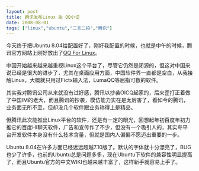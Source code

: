 ```yaml
---
layout: post
title: 腾讯发布Linux 版 QQ小记
date: 2008-08-01
tags: ["linux","ubuntu","三言二拍","腾讯"]
---
```


今天终于把Ubuntu 8.04给配置好了，刚好我配置的时候，也就是中午的时候，腾讯官方网站上刚好放出了[QQ For Linux](http://im.qq.com/qq/linux/)。

中国开始越来越来越重视Linux这个平台了，尽管它仍然是闭源的，但这对中国来说已经是很大的进步了，尤其在桌面应用方面，中国软件界一直都是空白，<!--more-->从我接触Linux，大概就只用过Fictx输入法，LumaQQ等屈指可数的软件。

其实我对腾讯公司从来就没有过好感，腾讯以抄袭OICQ起家的，后来歪打正着做了中国IM的老大，而且腾讯的抄袭，模仿能力实在是太厉害了，看如今的腾讯，业务面无所不至，但却没几个软件跟业务称得上是精品。

但腾讯此次能推出Linux平台的软件，还是有一定的眼光，回想起年初百度年初力推它的百度HI聊天软件，广告和宣传作了不少，但没有一个吸引人的，其实夸平台开发软件本身没有什么技术含量，但就是国内人偏偏不愿迈出重要的一步。

Ubuntu 8.04在许多方面已经远远超越7.10版了。默认的字体就十分漂亮了，BUG也少了许多，也前的Ubuntu总是问题多多，现在Ubuntu下软件的兼容性明显提高了，而且Ubuntu官方的中文WIKI也越来越丰富了，这样新手就容易上手了。
